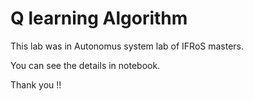 # Q learning Algorithm

This lab was in Autonomus system lab of IFRoS masters.

You can see the details in notebook. 

Thank you !!
